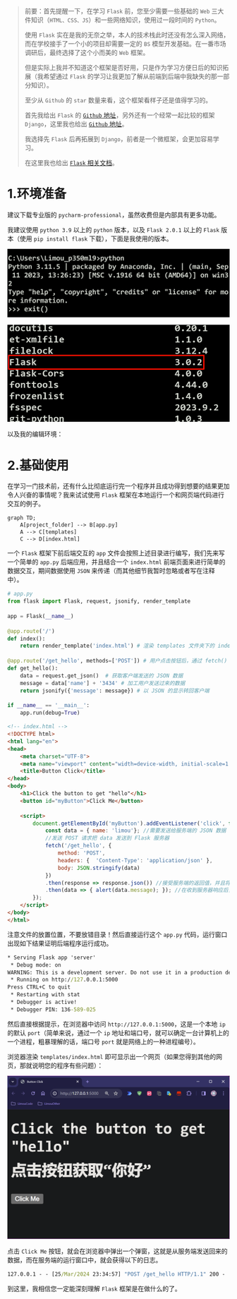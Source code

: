 >   前要：首先提醒一下，在学习 `Flask` 前，您至少需要一些基础的 `Web` 三大件知识（`HTML、CSS、JS`）和一些网络知识，使用过一段时间的 `Python`。
>
>   使用 `Flask` 实在是我的无奈之举，本人的技术栈此时还没有怎么深入网络，而在学校接手了一个小的项目却需要一定的 `BS` 模型开发基础。在一番市场调研后，最终选择了这个小而美的 `Web` 框架。
>
>   但是实际上我并不知道这个框架是否好用，只是作为学习方便日后的知识拓展（我希望通过 `Flask` 的学习让我更加了解从前端到后端中我缺失的那一部分知识）。
>
>   至少从 `Github` 的 `star` 数量来看，这个框架看样子还是值得学习的。
>
>   首先我给出 `Flask` 的 [`Github` 地址](https://github.com/pallets/flask)，另外还有一个经常一起比较的框架 `Django`，这里我也给出 [`Github` 地址](https://github.com/django/django)。
>
>   我选择先 `Flask` 后再拓展到 `Django`，前者是一个微框架，会更加容易学习。
>
>   在这里我也给出 [`Flask` 相关文档](https://flask.palletsprojects.com/en/3.0.x/)。

# 1.环境准备

建议下载专业版的 `pycharm-professional`，虽然收费但是内部具有更多功能。

我建议使用 `python 3.9` 以上的 `python` 版本，以及 `Flask 2.0.1` 以上的 `Flask` 版本（使用 `pip install flask` 下载），下面是我使用的版本。

![image-20240325213018543](./assets/image-20240325213018543.png)

![image-20240325212959238](./assets/image-20240325212959238.png)

以及我的编辑环境：



# 2.基础使用

在学习一门技术前，还有什么比彻底运行完一个程序并且成功得到想要的结果更加令人兴奋的事情呢？我来试试使用 `Flask` 框架在本地运行一个和网页端代码进行交互的例子。

```mermaid
graph TD;
    A[project_folder] --> B[app.py]
    A --> C[templates]
    C --> D[index.html]
```

一个 `Flask` 框架下前后端交互的 `app` 文件会按照上述目录进行编写，我们先来写一个简单的 `app.py` 后端应用，并且结合一个 `index.html` 前端页面来进行简单的数据交互，期间数据使用 `JSON` 来传递（而其他细节我暂时忽略或者写在注释中）。

```python
# app.py
from flask import Flask, request, jsonify, render_template

app = Flask(__name__)

@app.route('/')
def index():
    return render_template('index.html') # 渲染 templates 文件夹下的 index.html 页面

@app.route('/get_hello', methods=['POST']) # 用户点击按钮后，通过 fetch() 跳转到下面的视图函数
def get_hello():
    data = request.get_json()  # 获取客户端发送的 JSON 数据
    message = data['name'] + '3434' # 加工用户发送过来的数据
    return jsonify({'message': message}) # 以 JSON 的显示转回客户端

if __name__ == '__main__':
    app.run(debug=True)

```

```html
<!-- index.html -->
<!DOCTYPE html>
<html lang="en">
<head>
    <meta charset="UTF-8">
    <meta name="viewport" content="width=device-width, initial-scale=1.0">
    <title>Button Click</title>
</head>
<body>
    <h1>Click the button to get "hello"</h1>
    <button id="myButton">Click Me</button>

    <script>
        document.getElementById('myButton').addEventListener('click', function() { //设置事件监听，监听点击类型的事件，一旦点击就会立刻执行接下来的匿名函数
            const data = { name: 'limou'}; //需要发送给服务端的 JSON 数据
            //发送 POST 请求把 data 发送到 Flask 服务器
            fetch('/get_hello', {
                method: 'POST',
                headers: {  'Content-Type': 'application/json' },
                body: JSON.stringify(data)
            })
            .then(response => response.json()) //接受服务端的返回值，并且将其转化为 JSON 数据
            .then(data => { alert(data.message); }); //在收到服务器响应后，弹出消息框打印消息
        });
    </script>
</body>
</html>

```

注意文件的放置位置，不要放错目录！然后直接运行这个 `app.py` 代码，运行窗口出现如下结果证明后端程序运行成功。

```cmd
* Serving Flask app 'server'
 * Debug mode: on
WARNING: This is a development server. Do not use it in a production deployment. Use a production WSGI server instead.
 * Running on http://127.0.0.1:5000
Press CTRL+C to quit
 * Restarting with stat
 * Debugger is active!
 * Debugger PIN: 136-589-025
```

然后直接根据提示，在浏览器中访问 `http://127.0.0.1:5000`，这是一个本地 `ip` 的默认 `port`（简单来说，通过一个 `ip` 地址和端口号，就可以确定一台计算机上的一个进程，粗暴理解的话，端口号 `port` 就是网络上的一种进程编号）。

浏览器渲染 `templates/index.html` 即可显示出一个网页（如果您得到其他的网页，那就说明您的程序有些问题）：

![image-20240325234030233](./assets/image-20240325234030233.png) 

点击 `Click Me` 按钮，就会在浏览器中弹出一个弹窗，这就是从服务端发送回来的数据，而在服务端的运行窗口中，就会获得以下的日志。

```cmd
127.0.0.1 - - [25/Mar/2024 23:34:57] "POST /get_hello HTTP/1.1" 200 -
```

到这里，我相信您一定能深刻理解 `Flask` 框架是在做什么的了。

